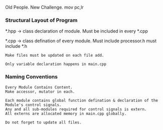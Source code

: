 Old People. New Challenge. mov pc,lr

### Structural Layout of Program ###
	
*.hpp -> 
	class declaration of module.
	Must be included in every *.cpp

*.cpp -> 
	class defination of every module.
	Must include processor.h
	must include *.h

	Make files must be updated on each file add.

	Only variable declaration happens in main.cpp
	
### Naming Conventions ###
	Every Module Contains Content.
	Make accessor, mutator in each.

	Each module contains global function defination & declaration of the Module's control signals.
	Any and all sub-modules required for control signals is extern.
	All externs are allocated memory in main.cpp globally.

	Do not forget to update all files.
